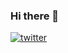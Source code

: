 ### Hi there 👋

[![twitter](https://img.shields.io/twitter/follow/tf?style=social)](https://twitter.com/tf)
<!--[![mastadon](https://img.shields.io/mastadon/follow/@tf@twit.social?style=social)](https://mastodon.social/@TF@twit.social) -->


<!--
**topherchung/topherchung** is a ✨ _special_ ✨ repository because its `README.md` (this file) appears on your GitHub profile.

Here are some ideas to get you started:

- 🔭 I’m currently working on ...
- 🌱 I’m currently learning ...
- 👯 I’m looking to collaborate on ...
- 🤔 I’m looking for help with ...
- 💬 Ask me about ...
- 📫 How to reach me: ...
- 😄 Pronouns: ...
- ⚡ Fun fact: ...
-->
